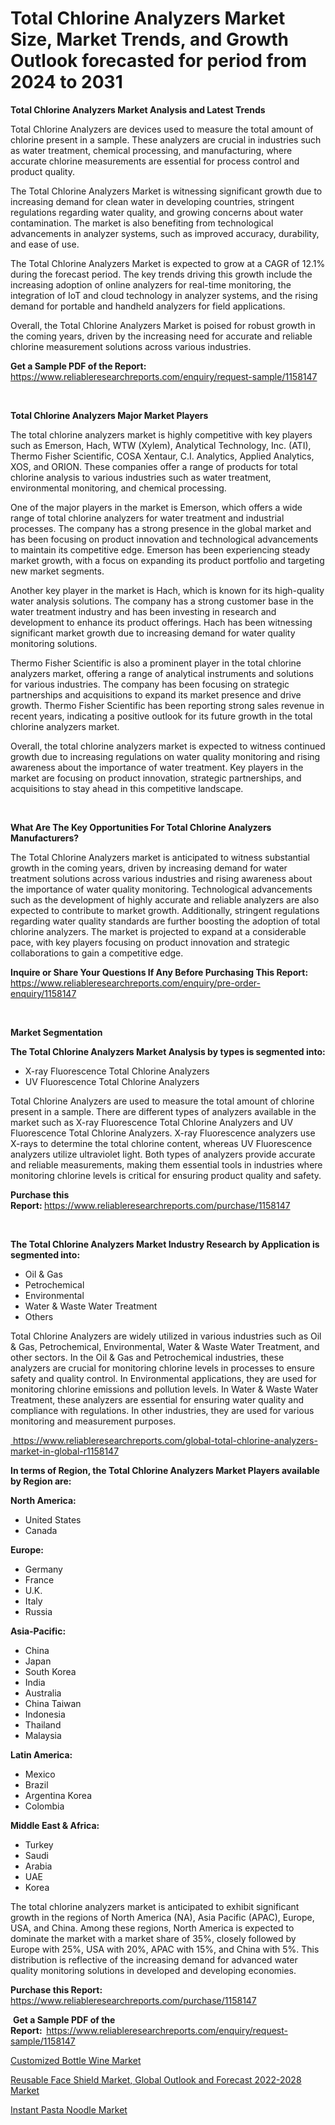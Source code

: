 <p><h1>Total Chlorine Analyzers Market Size, Market Trends, and Growth Outlook forecasted for period from 2024 to 2031</h1></p><p><strong>Total Chlorine Analyzers Market Analysis and Latest Trends</strong></p>
<p><p>Total Chlorine Analyzers are devices used to measure the total amount of chlorine present in a sample. These analyzers are crucial in industries such as water treatment, chemical processing, and manufacturing, where accurate chlorine measurements are essential for process control and product quality.</p><p>The Total Chlorine Analyzers Market is witnessing significant growth due to increasing demand for clean water in developing countries, stringent regulations regarding water quality, and growing concerns about water contamination. The market is also benefiting from technological advancements in analyzer systems, such as improved accuracy, durability, and ease of use.</p><p>The Total Chlorine Analyzers Market is expected to grow at a CAGR of 12.1% during the forecast period. The key trends driving this growth include the increasing adoption of online analyzers for real-time monitoring, the integration of IoT and cloud technology in analyzer systems, and the rising demand for portable and handheld analyzers for field applications.</p><p>Overall, the Total Chlorine Analyzers Market is poised for robust growth in the coming years, driven by the increasing need for accurate and reliable chlorine measurement solutions across various industries.</p></p>
<p><strong>Get a Sample PDF of the Report:&nbsp;</strong> <a href="https://www.reliableresearchreports.com/enquiry/request-sample/1158147">https://www.reliableresearchreports.com/enquiry/request-sample/1158147</a></p>
<p>&nbsp;</p>
<p><strong>Total Chlorine Analyzers Major Market Players</strong></p>
<p><p>The total chlorine analyzers market is highly competitive with key players such as Emerson, Hach, WTW (Xylem), Analytical Technology, Inc. (ATI), Thermo Fisher Scientific, COSA Xentaur, C.I. Analytics, Applied Analytics, XOS, and ORION. These companies offer a range of products for total chlorine analysis to various industries such as water treatment, environmental monitoring, and chemical processing.</p><p>One of the major players in the market is Emerson, which offers a wide range of total chlorine analyzers for water treatment and industrial processes. The company has a strong presence in the global market and has been focusing on product innovation and technological advancements to maintain its competitive edge. Emerson has been experiencing steady market growth, with a focus on expanding its product portfolio and targeting new market segments.</p><p>Another key player in the market is Hach, which is known for its high-quality water analysis solutions. The company has a strong customer base in the water treatment industry and has been investing in research and development to enhance its product offerings. Hach has been witnessing significant market growth due to increasing demand for water quality monitoring solutions.</p><p>Thermo Fisher Scientific is also a prominent player in the total chlorine analyzers market, offering a range of analytical instruments and solutions for various industries. The company has been focusing on strategic partnerships and acquisitions to expand its market presence and drive growth. Thermo Fisher Scientific has been reporting strong sales revenue in recent years, indicating a positive outlook for its future growth in the total chlorine analyzers market.</p><p>Overall, the total chlorine analyzers market is expected to witness continued growth due to increasing regulations on water quality monitoring and rising awareness about the importance of water treatment. Key players in the market are focusing on product innovation, strategic partnerships, and acquisitions to stay ahead in this competitive landscape.</p></p>
<p>&nbsp;</p>
<p><strong>What Are The Key Opportunities For Total Chlorine Analyzers Manufacturers?</strong></p>
<p><p>The Total Chlorine Analyzers market is anticipated to witness substantial growth in the coming years, driven by increasing demand for water treatment solutions across various industries and rising awareness about the importance of water quality monitoring. Technological advancements such as the development of highly accurate and reliable analyzers are also expected to contribute to market growth. Additionally, stringent regulations regarding water quality standards are further boosting the adoption of total chlorine analyzers. The market is projected to expand at a considerable pace, with key players focusing on product innovation and strategic collaborations to gain a competitive edge.</p></p>
<p><strong>Inquire or Share Your Questions If Any Before Purchasing This Report:</strong> <a href="https://www.reliableresearchreports.com/enquiry/pre-order-enquiry/1158147">https://www.reliableresearchreports.com/enquiry/pre-order-enquiry/1158147</a></p>
<p>&nbsp;</p>
<p><strong>Market Segmentation</strong></p>
<p><strong>The Total Chlorine Analyzers Market Analysis by types is segmented into:</strong></p>
<p><ul><li>X-ray Fluorescence Total Chlorine Analyzers</li><li>UV Fluorescence Total Chlorine Analyzers</li></ul></p>
<p><p>Total Chlorine Analyzers are used to measure the total amount of chlorine present in a sample. There are different types of analyzers available in the market such as X-ray Fluorescence Total Chlorine Analyzers and UV Fluorescence Total Chlorine Analyzers. X-ray Fluorescence analyzers use X-rays to determine the total chlorine content, whereas UV Fluorescence analyzers utilize ultraviolet light. Both types of analyzers provide accurate and reliable measurements, making them essential tools in industries where monitoring chlorine levels is critical for ensuring product quality and safety.</p></p>
<p><strong>Purchase this Report:&nbsp;</strong><a href="https://www.reliableresearchreports.com/purchase/1158147">https://www.reliableresearchreports.com/purchase/1158147</a></p>
<p>&nbsp;</p>
<p><strong>The Total Chlorine Analyzers Market Industry Research by Application is segmented into:</strong></p>
<p><ul><li>Oil & Gas</li><li>Petrochemical</li><li>Environmental</li><li>Water & Waste Water Treatment</li><li>Others</li></ul></p>
<p><p>Total Chlorine Analyzers are widely utilized in various industries such as Oil & Gas, Petrochemical, Environmental, Water & Waste Water Treatment, and other sectors. In the Oil & Gas and Petrochemical industries, these analyzers are crucial for monitoring chlorine levels in processes to ensure safety and quality control. In Environmental applications, they are used for monitoring chlorine emissions and pollution levels. In Water & Waste Water Treatment, these analyzers are essential for ensuring water quality and compliance with regulations. In other industries, they are used for various monitoring and measurement purposes.</p></p>
<p><a href="https://www.reliableresearchreports.com/global-total-chlorine-analyzers-market-in-global-r1158147">&nbsp;https://www.reliableresearchreports.com/global-total-chlorine-analyzers-market-in-global-r1158147</a></p>
<p><strong>In terms of Region, the Total Chlorine Analyzers Market Players available by Region are:</strong></p>
<p>
    <p> <strong> North America: </strong>
        <ul>
            <li>United States</li>
            <li>Canada</li>
        </ul>
        </p> 
    <p> <strong> Europe: </strong>
        <ul>
            <li>Germany</li>
            <li>France</li>
            <li>U.K.</li>
            <li>Italy</li>
            <li>Russia</li>
        </ul>
        </p> 
    <p> <strong> Asia-Pacific: </strong>
        <ul>
            <li>China</li>
            <li>Japan</li>
            <li>South Korea</li>
            <li>India</li>
            <li>Australia</li>
            <li>China Taiwan</li>
            <li>Indonesia</li>
            <li>Thailand</li>
            <li>Malaysia</li>
        </ul>
        </p> 
    <p> <strong> Latin America: </strong>
        <ul>
            <li>Mexico</li>
            <li>Brazil</li>
            <li>Argentina Korea</li>
            <li>Colombia</li>
        </ul>
        </p> 
    <p> <strong> Middle East & Africa: </strong>
        <ul>
            <li>Turkey</li>
            <li>Saudi</li>
            <li>Arabia</li>
            <li>UAE</li>
            <li>Korea</li>
        </ul>
    </p>
    </p>
<p><p>The total chlorine analyzers market is anticipated to exhibit significant growth in the regions of North America (NA), Asia Pacific (APAC), Europe, USA, and China. Among these regions, North America is expected to dominate the market with a market share of 35%, closely followed by Europe with 25%, USA with 20%, APAC with 15%, and China with 5%. This distribution is reflective of the increasing demand for advanced water quality monitoring solutions in developed and developing economies.</p></p>
<p><strong>Purchase this Report: </strong><a href="https://www.reliableresearchreports.com/purchase/1158147">https://www.reliableresearchreports.com/purchase/1158147</a></p>
<p>&nbsp;<strong>Get a Sample PDF of the Report:&nbsp;&nbsp;</strong><a href="https://www.reliableresearchreports.com/enquiry/request-sample/1158147">https://www.reliableresearchreports.com/enquiry/request-sample/1158147</a></p>
<p><strong></strong></p>
<p><p><a href="https://github.com/goodweq44/Market-Research-Report-List-1/blob/main/customized-bottle-wine-market.md">Customized Bottle Wine Market</a></p><p><a href="https://www.linkedin.com/pulse/navigating-global-reusable-face-shield-market-outlook-forecast-v3eqf">Reusable Face Shield Market, Global Outlook and Forecast 2022-2028 Market</a></p><p><a href="https://github.com/ajohirul8010/Market-Research-Report-List-1/blob/main/instant-pasta-noodle-market.md">Instant Pasta Noodle Market</a></p></p>